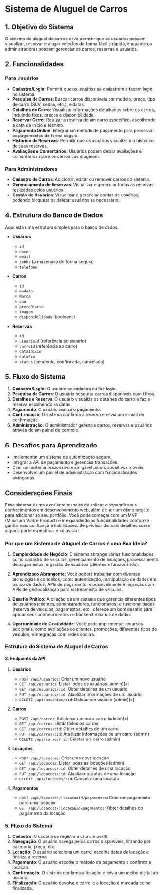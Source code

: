 
# Sistema de Aluguel de Carros

## 1. Objetivo do Sistema
O sistema de aluguel de carros deve permitir que os usuários possam visualizar, reservar e alugar veículos de forma fácil e rápida, enquanto os administradores possam gerenciar os carros, reservas e usuários.

## 2. Funcionalidades

### Para Usuários
- **Cadastro/Login**: Permitir que os usuários se cadastrem e façam login no sistema.
- **Pesquisa de Carros**: Buscar carros disponíveis por modelo, preço, tipo de carro (SUV, sedan, etc.), e datas.
- **Detalhes do Carro**: Visualizar informações detalhadas sobre os carros, incluindo fotos, preços e disponibilidade.
- **Reservar Carro**: Realizar a reserva de um carro específico, escolhendo a data de início e término.
- **Pagamento Online**: Integrar um método de pagamento para processar os pagamentos de forma segura.
- **Histórico de Reservas**: Permitir que os usuários visualizem o histórico de suas reservas.
- **Avaliações e Comentários**: Usuários podem deixar avaliações e comentários sobre os carros que alugaram.

### Para Administradores
- **Cadastro de Carros**: Adicionar, editar ou remover carros do sistema.
- **Gerenciamento de Reservas**: Visualizar e gerenciar todas as reservas realizadas pelos usuários.
- **Gestão de Usuários**: Visualizar e gerenciar contas de usuários, podendo bloquear ou deletar usuários se necessário.


## 4. Estrutura do Banco de Dados

Aqui está uma estrutura simples para o banco de dados:

- **Usuários**
  - `id`
  - `nome`
  - `email`
  - `senha` (armazenada de forma segura)
  - `telefone`
  
- **Carros**
  - `id`
  - `modelo`
  - `marca`
  - `ano`
  - `precoDiaria`
  - `imagem`
  - `disponibilidade` (booleano)

- **Reservas**
  - `id`
  - `usuarioId` (referência ao usuário)
  - `carroId` (referência ao carro)
  - `dataInicio`
  - `dataFim`
  - `status` (pendente, confirmada, cancelada)

## 5. Fluxo do Sistema

1. **Cadastro/Login**: O usuário se cadastra ou faz login.
2. **Pesquisa de Carros**: O usuário pesquisa carros disponíveis com filtros.
3. **Detalhes e Reserva**: O usuário visualiza os detalhes do carro e faz a reserva escolhendo as datas.
4. **Pagamento**: O usuário realiza o pagamento.
5. **Confirmação**: O sistema confirma a reserva e envia um e-mail de confirmação.
6. **Administração**: O administrador gerencia carros, reservas e usuários através de um painel de controle.

## 6. Desafios para Aprendizado
- Implementar um sistema de autenticação seguro.
- Integrar a API de pagamento e gerenciar transações.
- Criar um sistema responsivo e amigável para dispositivos móveis.
- Desenvolver um painel de administração com funcionalidades avançadas.

## Considerações Finais
Esse sistema é uma excelente maneira de aplicar e expandir seus conhecimentos em desenvolvimento web, além de ser um ótimo projeto para adicionar ao seu portfólio. Você pode começar com um MVP (Minimum Viable Product) e ir expandindo as funcionalidades conforme ganha mais confiança e habilidades. Se precisar de mais detalhes sobre alguma parte específica, é só avisar!


### **Por que um Sistema de Aluguel de Carros é uma Boa Ideia?**

1. **Complexidade do Negócio**: O sistema abrange várias funcionalidades, como cadastro de veículos, gerenciamento de locações, processamento de pagamentos, e gestão de usuários (clientes e funcionários).

2. **Aprendizado Abrangente**: Você poderá trabalhar com diversas tecnologias e conceitos, como autenticação, manipulação de dados em banco de dados, APIs de pagamento, e possivelmente integração com APIs de geolocalização para rastreamento de veículos.

3. **Desafio Prático**: A criação de um sistema que gerencia diferentes tipos de usuários (clientes, administradores, funcionários) e funcionalidades (reserva de veículos, pagamentos, etc.) oferece um bom desafio para aplicar seus conhecimentos de backend e banco de dados.

4. **Oportunidade de Criatividade**: Você pode implementar recursos adicionais, como avaliações de clientes, promoções, diferentes tipos de veículos, e integração com redes sociais.

### **Estrutura do Sistema de Aluguel de Carros**


#### **3. Endpoints da API**

1. **Usuários**
   - `POST /api/usuarios`: Criar um novo usuário
   - `GET /api/usuarios`: Listar todos os usuários (admin)[x]
   - `GET /api/usuarios/:id`: Obter detalhes de um usuário
   - `PUT /api/usuarios/:id`: Atualizar informações de um usuário
   - `DELETE /api/usuarios/:id`: Deletar um usuário (admin)[x]

2. **Carros**
   - `POST /api/carros`: Adicionar um novo carro (admin)[x]
   - `GET /api/carros`: Listar todos os carros
   - `GET /api/carros/:id`: Obter detalhes de um carro
   - `PUT /api/carros/:id`: Atualizar informações de um carro (admin)
   - `DELETE /api/carros/:id`: Deletar um carro (admin)

3. **Locações**
   - `POST /api/locacoes`: Criar uma nova locação
   - `GET /api/locacoes`: Listar todas as locações (admin)
   - `GET /api/locacoes/:id`: Obter detalhes de uma locação
   - `PUT /api/locacoes/:id`: Atualizar o status de uma locação
   - `DELETE /api/locacoes/:id`: Cancelar uma locação

4. **Pagamentos**
   - `POST /api/locacoes/:locacaoId/pagamentos`: Criar um pagamento para uma locação
   - `GET /api/locacoes/:locacaoId/pagamentos`: Obter detalhes do pagamento da locação

### **5. Fluxo do Sistema**

1. **Cadastro**: O usuário se registra e cria um perfil.
2. **Navegação**: O usuário navega pelos carros disponíveis, filtrando por categoria, preço, etc.
3. **Locação**: O usuário seleciona um carro, escolhe datas de locação e finaliza a reserva.
4. **Pagamento**: O usuário escolhe o método de pagamento e confirma a locação.
5. **Confirmação**: O sistema confirma a locação e envia um recibo digital ao usuário.
6. **Finalização**: O usuário devolve o carro, e a locação é marcada como finalizada.



